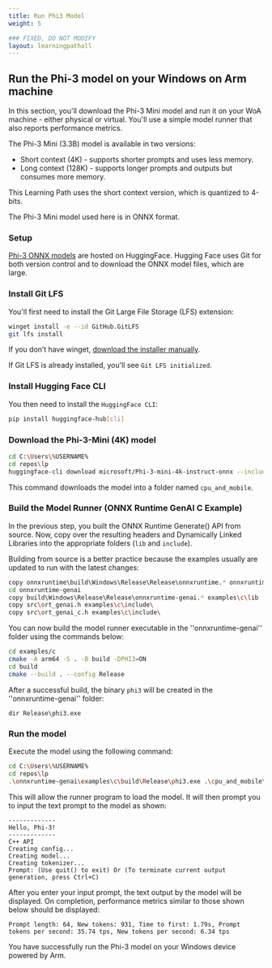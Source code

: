 ```yaml
---
title: Run Phi3 Model
weight: 5

### FIXED, DO NOT MODIFY
layout: learningpathall
---
```


## Run the Phi-3 model on your Windows on Arm machine

In this section, you'll download the Phi-3 Mini model and run it on your WoA machine - either physical or virtual. You'll use a simple model runner that also reports performance metrics.

The Phi-3 Mini (3.3B) model is available in two versions: 

- Short context (4K) - supports shorter prompts and uses less memory.
- Long context (128K) - supports longer prompts and outputs but consumes more memory.

This Learning Path uses the short context version, which is quantized to 4-bits.

The Phi-3 Mini model used here is in ONNX format.

### Setup

[Phi-3 ONNX models](https://huggingface.co/microsoft/Phi-3-mini-4k-instruct-onnx) are hosted on HuggingFace.
Hugging Face uses Git for both version control and to download the ONNX model files, which are large.

### Install Git LFS

You'll first need to install the Git Large File Storage (LFS) extension:

``` bash
winget install -e --id GitHub.GitLFS
git lfs install
```
If you don’t have winget, [download the installer manually](https://docs.github.com/en/repositories/working-with-files/managing-large-files/installing-git-large-file-storage?platform=windows).

If Git LFS is already installed, you'll see ``Git LFS initialized``.

### Install Hugging Face CLI

You then need to install the ``HuggingFace CLI``:
``` bash
pip install huggingface-hub[cli]
```

### Download the Phi-3-Mini (4K) model

``` bash
cd C:\Users\%USERNAME%
cd repos\lp
huggingface-cli download microsoft/Phi-3-mini-4k-instruct-onnx --include cpu_and_mobile/cpu-int4-rtn-block-32-acc-level-4/* --local-dir .
```
This command downloads the model into a folder named `cpu_and_mobile`.

### Build the Model Runner (ONNX Runtime GenAI C Example)

In the previous step, you built the ONNX Runtime Generate() API from source. Now, copy over the resulting headers and Dynamically Linked Libraries into the appropriate folders (``lib`` and ``include``).

Building from source is a better practice because the examples usually are updated to run with the latest changes:

``` bash
copy onnxruntime\build\Windows\Release\Release\onnxruntime.* onnxruntime-genai\examples\c\lib
cd onnxruntime-genai
copy build\Windows\Release\Release\onnxruntime-genai.* examples\c\lib
copy src\ort_genai.h examples\c\include\
copy src\ort_genai_c.h examples\c\include\
```

You can now build the model runner executable in the ''onnxruntime-genai'' folder using the commands below:

``` bash
cd examples/c
cmake -A arm64 -S . -B build -DPHI3=ON
cd build
cmake --build . --config Release
```

After a successful build, the binary `phi3` will be created in the ''onnxruntime-genai'' folder:

```output
dir Release\phi3.exe
```

### Run the model

Execute the model using the following command:

``` bash
cd C:\Users\%USERNAME%
cd repos\lp
.\onnxruntime-genai\examples\c\build\Release\phi3.exe .\cpu_and_mobile\cpu-int4-rtn-block-32-acc-level-4\ cpu
```

This will allow the runner program to load the model. It will then prompt you to input the text prompt to the model as shown:

```output
-------------
Hello, Phi-3!
-------------
C++ API
Creating config...
Creating model...
Creating tokenizer...
Prompt: (Use quit() to exit) Or (To terminate current output generation, press Ctrl+C)
``` 

After you enter your input prompt, the text output by the model will be displayed. On completion, performance metrics similar to those shown below should be displayed:

```
Prompt length: 64, New tokens: 931, Time to first: 1.79s, Prompt tokens per second: 35.74 tps, New tokens per second: 6.34 tps
```
You have successfully run the Phi-3 model on your Windows device powered by Arm.
